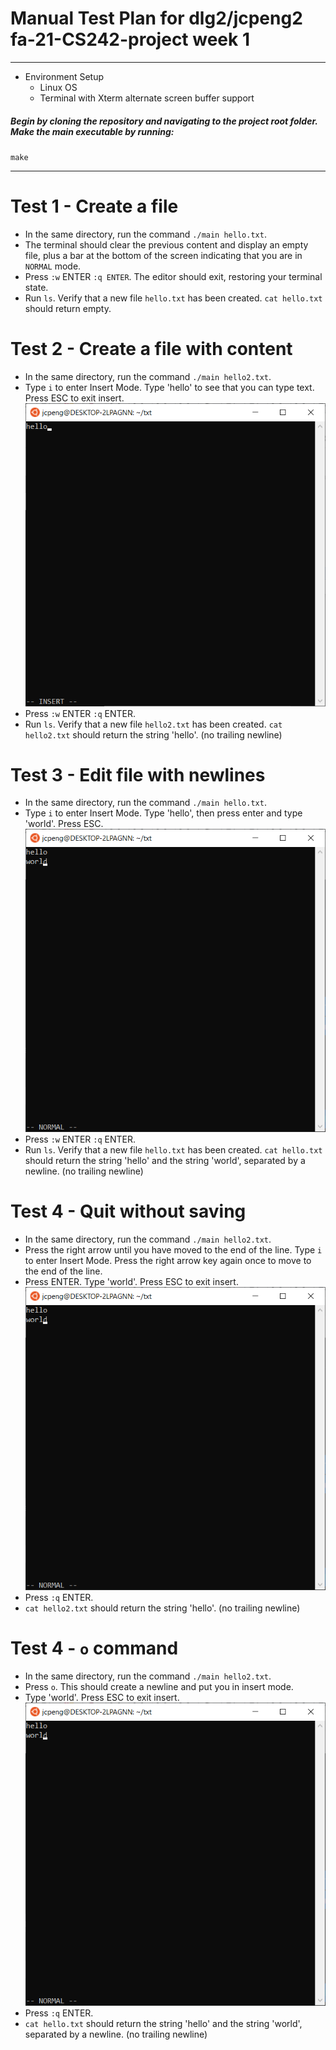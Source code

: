 # Manual Test Plan for dlg2/jcpeng2 fa-21-CS242-project week 1

------

- Environment Setup
  - Linux OS
  - Terminal with Xterm alternate screen buffer support


##### Begin by cloning the repository and navigating to the project root folder. Make the main executable by running:
`make`

------
# Test 1 - Create a file
- In the same directory, run the command `./main hello.txt`. 
- The terminal should clear the previous content and display an empty file, plus a bar at the bottom of the screen indicating that you are in `NORMAL` mode.
- Press `:w` ENTER `:q ENTER`. The editor should exit, restoring your terminal state.
- Run `ls`. Verify that a new file `hello.txt` has been created. `cat hello.txt` should return empty.

# Test 2 - Create a file with content
- In the same directory, run the command `./main hello2.txt`. 
- Type `i` to enter Insert Mode. Type 'hello' to see that you can type text. Press ESC to exit insert.
![hello](mtp_images/hello.png)
- Press `:w` ENTER `:q` ENTER.
- Run `ls`. Verify that a new file `hello2.txt` has been created. `cat hello2.txt` should return the string 'hello'. (no trailing newline)

# Test 3 - Edit file with newlines
- In the same directory, run the command `./main hello.txt`. 
- Type `i` to enter Insert Mode. Type 'hello', then press enter and type 'world'. Press ESC.
![helloworld](mtp_images/helloworld.png)
- Press `:w` ENTER `:q` ENTER.
- Run `ls`. Verify that a new file `hello.txt` has been created. `cat hello.txt` should return the string 'hello' and the string 'world', separated by a newline. (no trailing newline)

# Test 4 - Quit without saving
- In the same directory, run the command `./main hello2.txt`. 
- Press the right arrow until you have moved to the end of the line. Type `i` to enter Insert Mode. Press the right arrow key again once to move to the end of the line.
- Press ENTER. Type 'world'. Press ESC to exit insert.
![helloworldagain](mtp_images/helloworld.png)
- Press `:q` ENTER.
- `cat hello2.txt` should return the string 'hello'. (no trailing newline)

# Test 4 - `o` command
- In the same directory, run the command `./main hello2.txt`. 
- Press `o`. This should create a newline and put you in insert mode.
- Type 'world'. Press ESC to exit insert.
![helloworldfinally](mtp_images/helloworld.png)
- Press `:q` ENTER.
- `cat hello.txt` should return the string 'hello' and the string 'world', separated by a newline. (no trailing newline)
